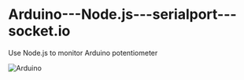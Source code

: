 Arduino---Node.js---serialport---socket.io
==========================================

Use Node.js to monitor Arduino potentiometer

![Arduino](https://raw.github.com/indiejoseph/arduino-node.js-serialport-socket.io/master/article_fritzing_bb.png)